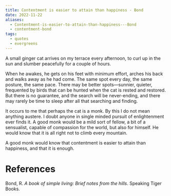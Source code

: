 ```yaml
---
title: Contentment is easier to attain than happiness - Bond
date: 2022-11-22
aliases:
  - Contentment-is-easier-to-attain-than-happiness---Bond
  - contentment-bond
tags:
  - quotes
  - evergreens
---
```

A small ginger cat arrives on my terrace every afternoon, to curl up in the sun and slumber peacefully for a couple of hours.

When he awakes, he gets on his feet with minimum effort, arches his back and walks away as he had come. The same spot every day, the same posture, the same pace. There may be better spots—sunnier, quieter, frequented by birds that can be hunted when the cat is rested and restored. But there is no guarantee, and the search will be never-ending, and there may rarely be time to sleep after all that searching and finding.

It occurs to me that perhaps the cat is a monk. By this I do not mean anything austere. I doubt anyone in single minded pursuit of enlightenment ever finds it. A good monk would be a mild sort of fellow, a bit of a sensualist, capable of compassion for the world, but also for himself. He would know that it is all right not to climb every mountain.

A good monk would know that contentment is easier to attain than happiness, and that it is enough.

# References

Bond, R. *A book of simple living: Brief notes from the hills*. Speaking Tiger Books.